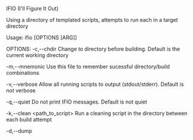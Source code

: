 IFIO (I'll Figure It Out)

Using a directory of templated scripts, attempts to run
each in a target directory

Usage: ifio [OPTIONS [ARG]]

OPTIONS:
  -c,--chdir <directory>
    Change to directory before building. Default is the current working directory

  -m,--mnemonic <file>
    Use this file to remember sucessful directory/build combinations

  -v,--verbose
    Allow all running scripts to output (stdout/stderr). Default is not verbose

  -q,--quiet
    Do not print IFIO messages. Default is not quiet

  -k,--clean <path_to_script>
    Run a cleaning script in the directory between each build attempt

  -d,--dump <script>
    Print a list of the importatint environment variables defined in specified script

VARIABLES:

IFIO_SCRIPT_DIR
  Set to the directory containing your IFIO scripts

IFIO SCRIPTS:

Scripts should be writen in a way that they present user-accessible
variables easily, perform ealry tests to fail as quickly as possbile
(to allow finding the right 'fit' for the job quickly), and perform
a highly redundant task using a single script

IFIO Scripts must adhere to a few rules:
 - They must written a (POSIX compliant) SHELL language.
 - You must also use Linux magic (e.x. '#!/bin/sh') at the top
 - The 'set -e' flag must be set in the beginning
   - OR -
   Proper messures are taken to fail the script when possible
 - All variables used in the script that should be accessible
   to the end user must be prefaced with "$SOV" (immediately
   after the 'set -e') and follow with '$EOV'. This is done to
   combine documentation and functionality for the
   script creator/user and allow the '--dump' flag to present
   these variables to the end user for customization
 - They must be self executable (have their own execution bit set)

Here is an example script:

#!/bin/bash

set -e

$SOV
CC="gcc"
CFLAGS="${CFLAGS}"
$EOV

test -f ./configure

./configure
make CC="${CC}" CFLAGS="${CFLAGS}"
make install
